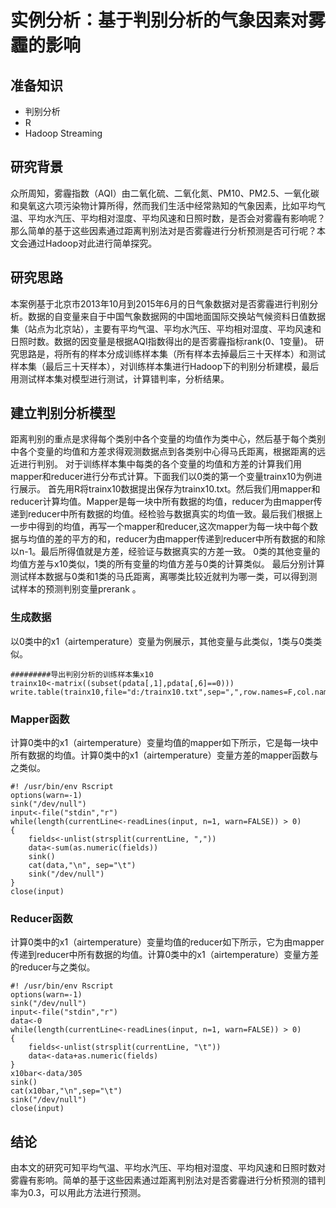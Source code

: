 # 实例分析：基于判别分析的气象因素对雾霾的影响


## 准备知识

* 判别分析
* R 
* Hadoop Streaming

## 研究背景

众所周知，雾霾指数（AQI）由二氧化硫、二氧化氮、PM10、PM2.5、一氧化碳和臭氧这六项污染物计算所得，然而我们生活中经常熟知的气象因素，比如平均气温、平均水汽压、平均相对湿度、平均风速和日照时数，是否会对雾霾有影响呢？那么简单的基于这些因素通过距离判别法对是否雾霾进行分析预测是否可行呢？本文会通过Hadoop对此进行简单探究。## 研究思路
本案例基于北京市2013年10月到2015年6月的日气象数据对是否雾霾进行判别分析。数据的自变量来自于中国气象数据网的中国地面国际交换站气候资料日值数据集（站点为北京站），主要有平均气温、平均水汽压、平均相对湿度、平均风速和日照时数。数据的因变量是根据AQI指数得出的是否雾霾指标rank(0、1变量)。研究思路是，将所有的样本分成训练样本集（所有样本去掉最后三十天样本）和测试样本集（最后三十天样本），对训练样本集进行Hadoop下的判别分析建模，最后用测试样本集对模型进行测试，计算错判率，分析结果。 

## 建立判别分析模型


距离判别的重点是求得每个类别中各个变量的均值作为类中心，然后基于每个类别中各个变量的均值和方差求得观测数据点到各类别中心得马氏距离，根据距离的远近进行判别。对于训练样本集中每类的各个变量的均值和方差的计算我们用mapper和reducer进行分布式计算。下面我们以0类的第一个变量trainx10为例进行展示。首先用R将trainx10数据提出保存为trainx10.txt。然后我们用mapper和reducer计算均值。Mapper是每一块中所有数据的均值，reducer为由mapper传递到reducer中所有数据的均值。经检验与数据真实的均值一致。最后我们根据上一步中得到的均值，再写一个mapper和reducer,这次mapper为每一块中每个数据与均值的差的平方的和，reducer为由mapper传递到reducer中所有数据的和除以n-1。最后所得值就是方差，经验证与数据真实的方差一致。0类的其他变量的均值方差与x10类似，1类的所有变量的均值方差与0类的计算类似。最后分别计算测试样本数据与0类和1类的马氏距离，离哪类比较近就判为哪一类，可以得到测试样本的预测判别变量prerank。


### 生成数据
以0类中的x1（airtemperature）变量为例展示，其他变量与此类似，1类与0类类似。

	#########导出判别分析的训练样本集x10	trainx10<-matrix((subset(pdata[,1],pdata[,6]==0)))	write.table(trainx10,file="d:/trainx10.txt",sep=",",row.names=F,col.names=F)


### Mapper函数

计算0类中的x1（airtemperature）变量均值的mapper如下所示，它是每一块中所有数据的均值。计算0类中的x1（airtemperature）变量方差的mapper函数与之类似。

	#! /usr/bin/env Rscript	options(warn=-1)	sink("/dev/null")	input<-file("stdin","r")	while(length(currentLine<-readLines(input, n=1, warn=FALSE)) > 0)	{		fields<-unlist(strsplit(currentLine, ","))		data<-sum(as.numeric(fields))		sink()		cat(data,"\n", sep="\t")		sink("/dev/null")	}	close(input)


### Reducer函数

计算0类中的x1（airtemperature）变量均值的reducer如下所示，它为由mapper传递到reducer中所有数据的均值。计算0类中的x1（airtemperature）变量方差的reducer与之类似。
	#! /usr/bin/env Rscript	options(warn=-1)	sink("/dev/null")	input<-file("stdin","r")	data<-0	while(length(currentLine<-readLines(input, n=1, warn=FALSE)) > 0)	{		fields<-unlist(strsplit(currentLine, "\t"))		data<-data+as.numeric(fields)	}	x10bar<-data/305	sink()	cat(x10bar,"\n",sep="\t")	sink("/dev/null")	close(input)

## 结论
由本文的研究可知平均气温、平均水汽压、平均相对湿度、平均风速和日照时数对雾霾有影响。简单的基于这些因素通过距离判别法对是否雾霾进行分析预测的错判率为0.3，可以用此方法进行预测。